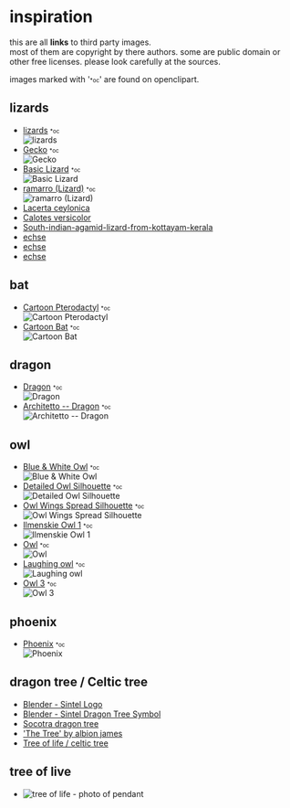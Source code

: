 <!--lint disable list-item-indent-->
<!--lint disable list-item-bullet-indent-->
# inspiration

<style media="screen">
img {
    max-width: 30vw;
    max-height: 30vh;
}

span.source {
    font-size: 0.7em
}
</style>

this are all **links** to third party images.  
most of them are copyright by there authors.
some are public domain or other free licenses.
please look carefully at the sources.

images marked with '<span class="source">\*oc</span>' are found on openclipart.



## lizards
- [lizards](https://openclipart.org/detail/84985/lizards) <span class="source">\*oc</span>  
    ![lizards](https://openclipart.org/download/84985/lizard.svg)
- [Gecko](https://openclipart.org/detail/120865/gecko) <span class="source">\*oc</span>  
    ![Gecko](https://openclipart.org/download/120865/Gecko-by-Merlin2525.svg)
- [Basic Lizard](https://openclipart.org/detail/300096/basic-lizard) <span class="source">\*oc</span>  
    ![Basic Lizard](https://openclipart.org/download/300096/lizard1890.svg)
- [ramarro (Lizard)](https://openclipart.org/detail/33775/ramarro-lizard) <span class="source">\*oc</span>  
    ![ramarro (Lizard)](https://openclipart.org/download/33775/ramarro-architetto-fran-03r.svg)
- [Lacerta ceylonica](https://commons.wikimedia.org/wiki/File:Lacerta_ceylonica_-_1700-1880_-_Print_-_Iconographia_Zoologica_-_Special_Collections_University_of_Amsterdam_-_UBA01_IZ12800015.tif)
- [Calotes versicolor](https://commons.wikimedia.org/wiki/File:Calotes_versicolor_-_1700-1880_-_Print_-_Iconographia_Zoologica_-_Special_Collections_University_of_Amsterdam_-_UBA01_IZ12700037.tif)
- [South-indian-agamid-lizard-from-kottayam-kerala](https://commons.wikimedia.org/wiki/File:South-indian-agamid-lizard-from-kottayam-kerala.jpg)  
- [echse](https://media-cdn.holidaycheck.com/w_1024,h_768,c_fit,q_80/ugc/images/c72745c3-c246-362a-a2f6-f9ae27e85f31)
- [echse](https://chilistattfondue.files.wordpress.com/2015/04/10-echse.jpg)
- [echse](http://www.tierchenwelt.de/images/stories/fotodestages/echse.jpg)

## bat
- [Cartoon Pterodactyl](https://openclipart.org/detail/28420/cartoon-pterodactyl) <span class="source">\*oc</span>  
    ![Cartoon Pterodactyl](https://openclipart.org/download/28420/StudioFibonacci-Cartoon-Pterodactyl.svg)
- [Cartoon Bat](https://openclipart.org/detail/28663/cartoon-bat) <span class="source">\*oc</span>  
    ![Cartoon Bat](https://openclipart.org/download/28663/StudioFibonacci-Cartoon-Bat.svg)

## dragon
- [Dragon](https://openclipart.org/detail/177391/dragon) <span class="source">\*oc</span>  
    ![Dragon](https://openclipart.org/download/177391/1366668407.svg)
- [Architetto -- Dragon](https://openclipart.org/detail/25737/architetto-dragon) <span class="source">\*oc</span>  
    ![Architetto -- Dragon](https://openclipart.org/download/25737/Architetto----Dragon.svg)

## owl
- [Blue & White Owl](https://openclipart.org/detail/220681/blue-white-owl) <span class="source">\*oc</span>  
    ![Blue & White Owl](https://openclipart.org/download/220681/newblueowl.svg)
- [Detailed Owl Silhouette](https://openclipart.org/detail/272078/detailed-owl-silhouette) <span class="source">\*oc</span>  
    ![Detailed Owl Silhouette](https://openclipart.org/download/272078/Detailed-Owl-Silhouette.svg)
- [Owl Wings Spread Silhouette](https://openclipart.org/detail/266195/owl-wings-spread-silhouette) <span class="source">\*oc</span>  
    ![Owl Wings Spread Silhouette](https://openclipart.org/download/266195/Owl-Wings-Spread-Silhouette.svg)
- [Ilmenskie Owl 1](https://openclipart.org/detail/210019/ilmenskie-owl-1) <span class="source">\*oc</span>  
    ![Ilmenskie Owl 1](https://openclipart.org/download/210019/ilmenskie-owl-1.svg)
- [Owl](https://openclipart.org/detail/223082/owl) <span class="source">\*oc</span>  
    ![Owl](https://openclipart.org/download/223082/Owl.svg)
- [Laughing owl](https://openclipart.org/detail/277322/laughing-owl) <span class="source">\*oc</span>  
    ![Laughing owl](https://openclipart.org/download/277322/LaughingOwl.svg)
- [Owl 3](https://openclipart.org/detail/247213/owl-3) <span class="source">\*oc</span>  
    ![Owl 3](https://openclipart.org/download/247213/Owl3.svg)

## phoenix
- [Phoenix](https://openclipart.org/detail/3874/phoeonix#) <span class="source">\*oc</span>  
    ![Phoenix](https://openclipart.org/download/3874/doctormo-Phoeonix.svg)

## dragon tree / Celtic tree
- [Blender - Sintel Logo](https://durian.blender.org/wp-content/uploads/2010/05/title-Sintel.jpg)
- [Blender - Sintel Dragon Tree Symbol](https://durian.blender.org/wp-content/uploads/2010/04/symbol_dragon-tree.png)
- [Socotra dragon tree](https://commons.wikimedia.org/wiki/File:Socotra_dragon_tree.JPG)
- ['The Tree' by albion james](https://pre00.deviantart.net/748a/th/pre/f/2014/342/8/b/the_tree___wallpaper_version_by_albion_james-d894mk5.jpg)
- [Tree of life / celtic tree](https://i.pinimg.com/736x/5f/8c/18/5f8c18a13a385cdb5139713b435c9347--tree-of-life-symbol-celtic-tree.jpg)

## tree of live
- ![tree of life - photo of pendant](/home/stefan/mydata/vision/pictures/TEMP/20180908__02_Hofheim_project_Amulet_BaumDesLebens/P1680774_crop.jpg)
